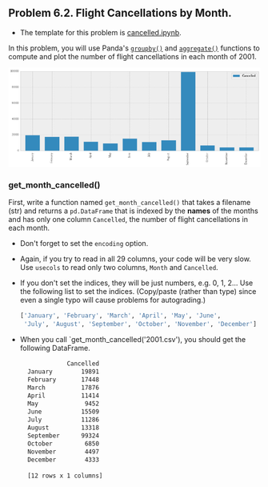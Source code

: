 ## Problem 6.2. Flight Cancellations by Month.

- The template for this problem is [cancelled.ipynb](cancelled.ipynb).

In this problem, you will use Panda's
  [`groupby()`](http://pandas.pydata.org/pandas-docs/stable/groupby.html)
  and
  [`aggregate()`](http://pandas.pydata.org/pandas-docs/stable/groupby.html)
  functions to compute and plot the number of flight cancellations
  in each month of 2001.

![Flight Cancellations by Month, 2001](month_cancelled.png)

### get\_month\_cancelled()

First, write a function named `get_month_cancelled()`
  that takes a filename (str) and returns a `pd.DataFrame`
  that is indexed by the **names** of the months
  and has only one column `Cancelled`,
  the number of flight cancellations in each month.

- Don't forget to set the `encoding` option.
- Again, if you try to read in all 29 columns, your code will be very slow.
  Use `usecols` to read only two columns, `Month` and `Cancelled`.
- If you don't set the indices, they will be just numbers, e.g. 0, 1, 2...
  Use the following list to set the indices.
  (Copy/paste (rather than type) since even a single typo will
  cause problems for autograding.)

  ```python
  ['January', 'February', 'March', 'April', 'May', 'June',
   'July', 'August', 'September', 'October', 'November', 'December']
  ```

- When you call `get_month_cancelled('2001.csv'),
you should get the following DataFrame.

                   Cancelled
        January        19891
        February       17448
        March          17876
        April          11414
        May             9452
        June           15509
        July           11286
        August         13318
        September      99324
        October         6850
        November        4497
        December        4333

        [12 rows x 1 columns]


